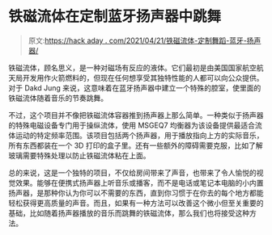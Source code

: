 # 铁磁流体在定制蓝牙扬声器中跳舞

> 原文:[https://hack aday . com/2021/04/21/铁磁流体-定制舞蹈-蓝牙-扬声器/](https://hackaday.com/2021/04/21/ferrofluid-dances-in-custom-bluetooth-speaker/)

铁磁流体，顾名思义，是一种对磁场有反应的液体。它们最初是由美国国家航空航天局开发用作火箭燃料的，但现在任何想享受其独特性能的人都可以向公众提供。对于 Dakd Jung 来说，这意味着在蓝牙扬声器中建立一个特殊的腔室，使里面的铁磁流体随着音乐的节奏跳舞。

不过，这个项目并不像把铁磁流体容器推到扬声器上那么简单。一种类似于扬声器的特殊电磁设备专门用于操纵流体，使用 MSGEQ7 均衡器为该设备提供最适合流体运动的特定频率范围。该项目包括两个扬声器，用于播放指向上方的实际音乐，所有东西都装在一个 3D 打印的盒子里。还有一些额外的障碍需要克服，比如了解玻璃需要特殊处理以防止铁磁流体粘在上面。

总的来说，这是一个独特的项目，不仅给房间带来了声音，也带来了令人愉悦的视觉效果。能够在便携式扬声器上听音乐或播客，而不是电话或笔记本电脑的小内置扬声器，是那种你认为你可以不需要的东西，直到你习惯于在你去的每个地方都能轻松获得更高质量的声音。而且，如果有一种方法可以改善这个微小但至关重要的基础，比如随着扬声器播放的音乐而跳舞的铁磁流体，那么我们也将接受这种方法。